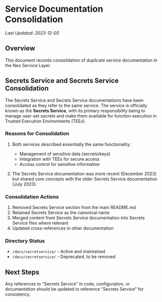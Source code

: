 # Service Documentation Consolidation

*Last Updated: 2023-12-05*

## Overview

This document records consolidation of duplicate service documentation in the Neo Service Layer.

## Secrets Service and Secrets Service Consolidation

The Secrets Service and Secrets Service documentations have been consolidated as they refer to the same service. The service is officially known as the **Secrets Service**, with its primary responsibility being to manage user-set secrets and make them available for function execution in Trusted Execution Environments (TEEs).

### Reasons for Consolidation

1. Both services described essentially the same functionality:
   - Management of sensitive data (secrets/keys)
   - Integration with TEEs for secure access
   - Access control for sensitive information

2. The Secrets Service documentation was more recent (December 2023) but shared core concepts with the older Secrets Service documentation (July 2023).

### Consolidation Actions

1. Removed Secrets Service section from the main README.md
2. Retained Secrets Service as the canonical name
3. Merged content from Secrets Service documentation into Secrets Service files where relevant
4. Updated cross-references in other documentation

### Directory Status

- `/docs/secretservice/` - Active and maintained
- `/docs/secretservice/` - Deprecated, to be removed

## Next Steps

Any references to "Secrets Service" in code, configuration, or documentation should be updated to reference "Secrets Service" for consistency.
